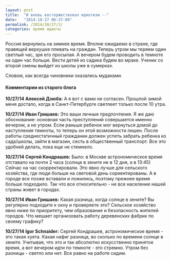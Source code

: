 ```yaml
---
layout: post
title:  "И вновь восторжествовал идиотизм --"
date:   "2014-10-27 06:37:09"
permalink: /2014/10/27/2/
categories: время идиоты
---
```

Россия вернулись на зимнее время. Вполне ожидаемо в стране, где правящей верхушке плевать на граждан.
Теперь утром мы теряем один светлый час, зря его просыпая. А вечером будем проводить в темноте на один час больше. Вести детей из садика будем во мраке. Ученик со второй смены выйдет из школы уже в сумерках. 

Словом, как всегда чиновники оказались мудаками.



#### Комментарии из старого блога


**10/27/14 Алексей Дзюба:** А я вот с вами не согласен. Прошлой зимой меня достало, когда в Санкт-Петербурге светлеет только после 10 утра.


**10/27/14 Иван Гришаев:** Это ваши личные предпочтения. Я же даю обоснование: основная часть преступлений совершается именно вечером, а не утром. Если раньше ребенок мог вернуться домой до наступления темноты, то теперь он этой возможности лишен.
После работы среднестатичный гражданин должен успеть забрать ребенка из сада/школы, зайти в магазин, сесть в общественный транспорт. Все это удобней делать, пока еще не стемнело.






**10/27/14 Сергей Кондрашев:** Было: в Москве астрономическое время отставало на почти 2 часа (солнце в зените не в 12 дня, а в 13:45)
Сейчас на час скорректировали. Это явно лучше для сельского хозяйства, где люди больше на световой день сориентированы. А в городе все позже вставали и ложились, поэтому прежнее время больше подходило.
Так что все относительно - не все население нашей страны живет в городах.


**10/27/14 Иван Гришаев:** Какая разница, когда солнце в зените? Вы регулярно подходите к окну и проверяете это?
Сельское хозяйство явно ниже по приоритету, чем образование и безопасность жителей городов. Что мешает организовать работу деревенских фабрик по своему графику?





**10/27/14 Igor Schnaider:** Сергей Кондрашев, астрономическое время - это такая хуета. Какая нафиг разница, во сколько по времени солнце в зените. Учитывая, что это и так абсолютно искусственно принятое время, а вот вечером идти по темноте - это стремно. Утром без разницы - светло или нет. Все равно на работе сидим.





